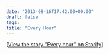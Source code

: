 ```yaml
---
date: "2013-08-16T17:42:00+00:00"
draft: false
tags: 
title: "Every Hour"
---
```

<script src="//storify.com/stickwithjosh/every-hour.js" type="text/javascript" language="javascript"></script><noscript>[<a href="//storify.com/stickwithjosh/every-hour" target="_blank">View the story "Every hour" on Storify</a>]</noscript>